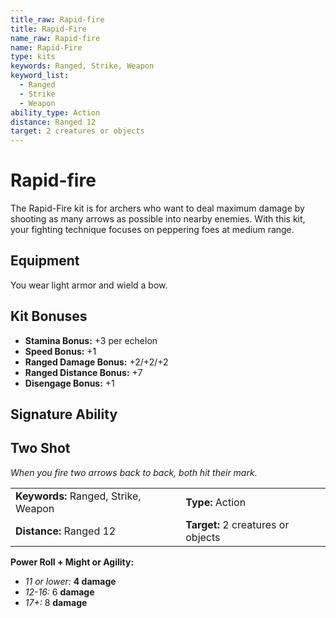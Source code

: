 ```yaml
---
title_raw: Rapid-fire
title: Rapid-Fire
name_raw: Rapid-fire
name: Rapid-Fire
type: kits
keywords: Ranged, Strike, Weapon
keyword_list:
  - Ranged
  - Strike
  - Weapon
ability_type: Action
distance: Ranged 12
target: 2 creatures or objects
---
```


# Rapid-fire

The Rapid-Fire kit is for archers who want to deal maximum damage by shooting as many arrows as possible into nearby enemies. With this kit, your fighting technique focuses on peppering foes at medium range.

## Equipment

You wear light armor and wield a bow.

## Kit Bonuses

- **Stamina Bonus:** +3 per echelon
- **Speed Bonus:** +1
- **Ranged Damage Bonus:** +2/+2/+2
- **Ranged Distance Bonus:** +7
- **Disengage Bonus:** +1

## Signature Ability

## Two Shot

*When you fire two arrows back to back, both hit their mark.*

|                                      |                                    |
| :----------------------------------- | :--------------------------------- |
| **Keywords:** Ranged, Strike, Weapon | **Type:** Action                   |
| **Distance:** Ranged 12              | **Target:** 2 creatures or objects |

**Power Roll + Might or Agility:**

- *11 or lower:* **4 damage**
- *12-16:* 6 **damage**
- *17+:* 8 **damage**
